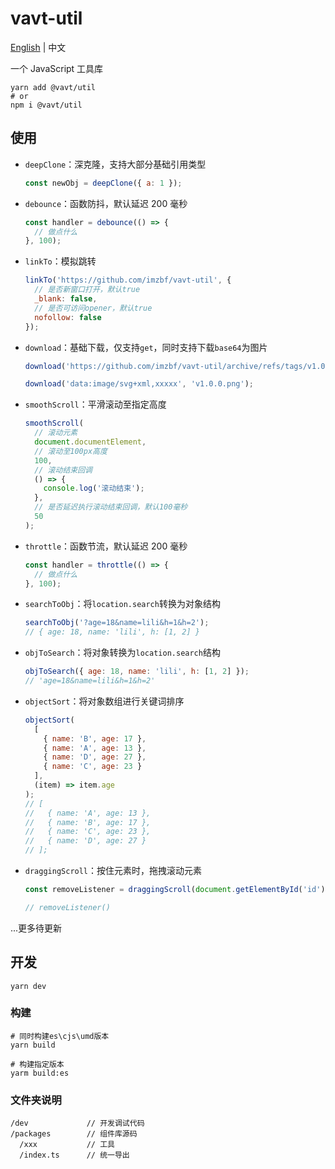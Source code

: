 # vavt-util

[English](https://github.com/imzbf/vavt-util) \| 中文

一个 JavaScript 工具库

```shell
yarn add @vavt/util
# or
npm i @vavt/util
```

## 使用

- `deepClone`：深克隆，支持大部分基础引用类型

  ```js
  const newObj = deepClone({ a: 1 });
  ```

- `debounce`：函数防抖，默认延迟 200 毫秒

  ```js
  const handler = debounce(() => {
    // 做点什么
  }, 100);
  ```

- `linkTo`：模拟跳转

  ```js
  linkTo('https://github.com/imzbf/vavt-util', {
    // 是否新窗口打开，默认true
    _blank: false,
    // 是否可访问opener，默认true
    nofollow: false
  });
  ```

- `download`：基础下载，仅支持`get`，同时支持下载`base64`为图片

  ```js
  download('https://github.com/imzbf/vavt-util/archive/refs/tags/v1.0.0.zip', 'v1.0.0.zip');

  download('data:image/svg+xml,xxxxx', 'v1.0.0.png');
  ```

- `smoothScroll`：平滑滚动至指定高度

  ```js
  smoothScroll(
    // 滚动元素
    document.documentElement,
    // 滚动至100px高度
    100,
    // 滚动结束回调
    () => {
      console.log('滚动结束');
    },
    // 是否延迟执行滚动结束回调，默认100毫秒
    50
  );
  ```

- `throttle`：函数节流，默认延迟 200 毫秒

  ```js
  const handler = throttle(() => {
    // 做点什么
  }, 100);
  ```

- `searchToObj`：将`location.search`转换为对象结构

  ```js
  searchToObj('?age=18&name=lili&h=1&h=2');
  // { age: 18, name: 'lili', h: [1, 2] }
  ```

- `objToSearch`：将对象转换为`location.search`结构

  ```js
  objToSearch({ age: 18, name: 'lili', h: [1, 2] });
  // 'age=18&name=lili&h=1&h=2'
  ```

- `objectSort`：将对象数组进行关键词排序

  ```js
  objectSort(
    [
      { name: 'B', age: 17 },
      { name: 'A', age: 13 },
      { name: 'D', age: 27 },
      { name: 'C', age: 23 }
    ],
    (item) => item.age
  );
  // [
  //   { name: 'A', age: 13 },
  //   { name: 'B', age: 17 },
  //   { name: 'C', age: 23 },
  //   { name: 'D', age: 27 }
  // ];
  ```

- `draggingScroll`：按住元素时，拖拽滚动元素

  ```js
  const removeListener = draggingScroll(document.getElementById('id'));

  // removeListener()
  ```

...更多待更新

## 开发

```shell
yarn dev
```

### 构建

```shell
# 同时构建es\cjs\umd版本
yarn build

# 构建指定版本
yarm build:es
```

### 文件夹说明

```
/dev             // 开发调试代码
/packages        // 组件库源码
  /xxx           // 工具
  /index.ts      // 统一导出
```

